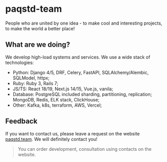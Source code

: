 # paqstd-team
People who are united by one idea - to make cool and interesting projects, to make the world a better place! 

## What are we doing?
We develop high-load systems and services. We use a wide stack of technologies:
- Python: Django 4/5, DRF, Celery, FastAPI, SQLAlchemy/Alembic, SQLModel, httpx; 
- Ruby: Ruby 3, Rails 7; 
- JS/TS: React 18/19, Next.js 14/15, Vue.js, vanila;
- Database: PostgreSQL included sharding, partitioning, replication; MongoDB, Redis, ELK stack, ClickHouse;
- Other: Kafka, k8s, terraform, AWS, Vercel;

## Feedback
If you want to contact us, please leave a request on the website [paqstd.team](https://paqstd-dev.vercel.app). We will definitely contact you!

> You can order development, consultation using contacts on the website.
